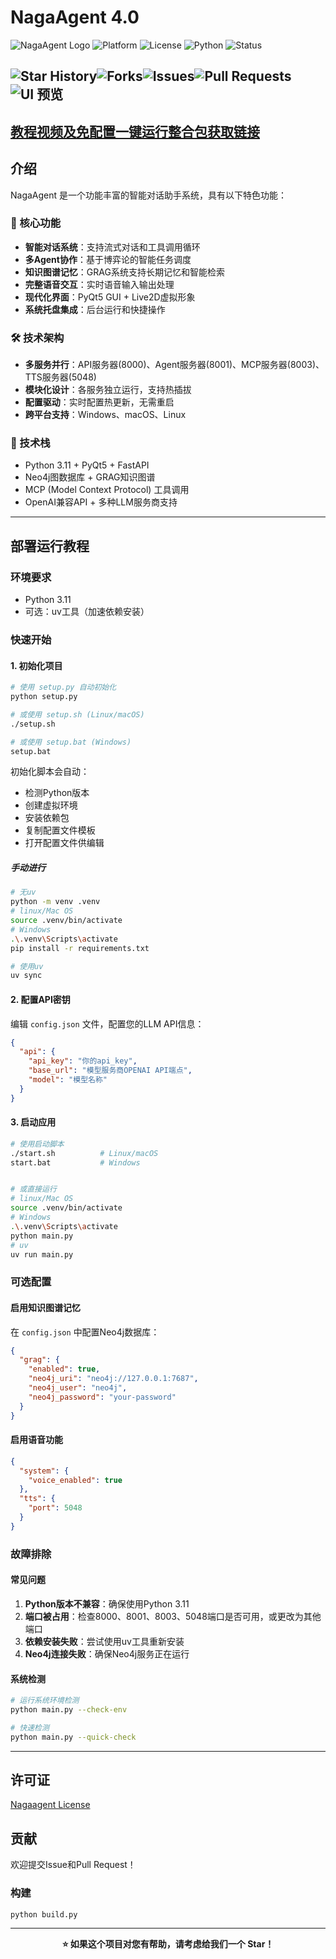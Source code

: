 # NagaAgent 4.0

![NagaAgent Logo](https://img.shields.io/badge/NagaAgent-4.0-blue?style=for-the-badge&logo=python&logoColor=white)
![Platform](https://img.shields.io/badge/Platform-Windows%20%7C%20macOS%20%7C%20Linux-green?style=for-the-badge)
![License](https://img.shields.io/badge/License-MIT-yellow?style=for-the-badge)
![Python](https://img.shields.io/badge/Python-3.11-blue?style=for-the-badge&logo=python)
![Status](https://img.shields.io/badge/Status-Active-brightgreen?style=for-the-badge)

![Star History](https://img.shields.io/github/stars/Xxiii8322766509/NagaAgent?style=social)![Forks](https://img.shields.io/github/forks/Xxiii8322766509/NagaAgent?style=social)![Issues](https://img.shields.io/github/issues/Xxiii8322766509/NagaAgent)![Pull Requests](https://img.shields.io/github/issues-pr/Xxiii8322766509/NagaAgent)
![UI 预览](ui/img/README.jpg)
---

[教程视频及免配置一键运行整合包获取链接](https://www.pylindex.top/naga)
---

## 介绍

NagaAgent 是一个功能丰富的智能对话助手系统，具有以下特色功能：

### 🎯 核心功能
- **智能对话系统**：支持流式对话和工具调用循环
- **多Agent协作**：基于博弈论的智能任务调度
- **知识图谱记忆**：GRAG系统支持长期记忆和智能检索
- **完整语音交互**：实时语音输入输出处理
- **现代化界面**：PyQt5 GUI + Live2D虚拟形象
- **系统托盘集成**：后台运行和快捷操作

### 🛠️ 技术架构
- **多服务并行**：API服务器(8000)、Agent服务器(8001)、MCP服务器(8003)、TTS服务器(5048)
- **模块化设计**：各服务独立运行，支持热插拔
- **配置驱动**：实时配置热更新，无需重启
- **跨平台支持**：Windows、macOS、Linux

### 🔧 技术栈
- Python 3.11 + PyQt5 + FastAPI
- Neo4j图数据库 + GRAG知识图谱
- MCP (Model Context Protocol) 工具调用
- OpenAI兼容API + 多种LLM服务商支持  

---

## 部署运行教程

### 环境要求
- Python 3.11
- 可选：uv工具（加速依赖安装）

### 快速开始

#### 1. 初始化项目
```bash
# 使用 setup.py 自动初始化
python setup.py

# 或使用 setup.sh (Linux/macOS)
./setup.sh

# 或使用 setup.bat (Windows)
setup.bat
```

初始化脚本会自动：
- 检测Python版本
- 创建虚拟环境
- 安装依赖包
- 复制配置文件模板
- 打开配置文件供编辑

##### 手动进行
```bash
# 无uv
python -m venv .venv
# linux/Mac OS
source .venv/bin/activate
# Windows
.\.venv\Scripts\activate
pip install -r requirements.txt

# 使用uv
uv sync
```

#### 2. 配置API密钥
编辑 `config.json` 文件，配置您的LLM API信息：
```json
{
  "api": {
    "api_key": "你的api_key",
    "base_url": "模型服务商OPENAI API端点",
    "model": "模型名称"
  }
}
```

#### 3. 启动应用
```bash
# 使用启动脚本
./start.sh          # Linux/macOS
start.bat           # Windows


# 或直接运行
# linux/Mac OS
source .venv/bin/activate
# Windows
.\.venv\Scripts\activate
python main.py
# uv
uv run main.py
```

### 可选配置

#### 启用知识图谱记忆
在 `config.json` 中配置Neo4j数据库：
```json
{
  "grag": {
    "enabled": true,
    "neo4j_uri": "neo4j://127.0.0.1:7687",
    "neo4j_user": "neo4j",
    "neo4j_password": "your-password"
  }
}
```

#### 启用语音功能
```json
{
  "system": {
    "voice_enabled": true
  },
  "tts": {
    "port": 5048
  }
}
```

### 故障排除

#### 常见问题
1. **Python版本不兼容**：确保使用Python 3.11
2. **端口被占用**：检查8000、8001、8003、5048端口是否可用，或更改为其他端口
3. **依赖安装失败**：尝试使用uv工具重新安装
4. **Neo4j连接失败**：确保Neo4j服务正在运行

#### 系统检测
```bash
# 运行系统环境检测
python main.py --check-env

# 快速检测
python main.py --quick-check
```

---

## 许可证

[Nagaagent License](LICENSE)

## 贡献

欢迎提交Issue和Pull Request！

### 构建
```bash
python build.py
```

<div align="center">

---

**⭐ 如果这个项目对您有帮助，请考虑给我们一个 Star！**

</div>
